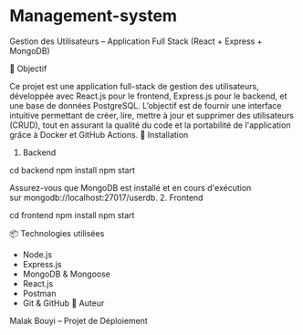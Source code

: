 # Management-system

Gestion des Utilisateurs – Application Full Stack (React + Express + MongoDB)

📌 Objectif

Ce projet est une application full-stack de gestion des utilisateurs, développée avec React.js pour le frontend, Express.js pour le backend, et une base de données PostgreSQL. L’objectif est de fournir une interface intuitive permettant de créer, lire, mettre à jour et supprimer des utilisateurs (CRUD), tout en assurant la qualité du code et la portabilité de l'application grâce à Docker et GitHub Actions.
🚀 Installation

1. Backend

cd backend
npm install
npm start

Assurez-vous que MongoDB est installé et en cours d'exécution sur mongodb://localhost:27017/userdb.
2. Frontend

cd frontend
npm install
npm start

📦 Technologies utilisées

* Node.js
* Express.js
* MongoDB & Mongoose
* React.js
* Postman
* Git & GitHub
👤 Auteur

Malak Bouyi – Projet de Déploiement

